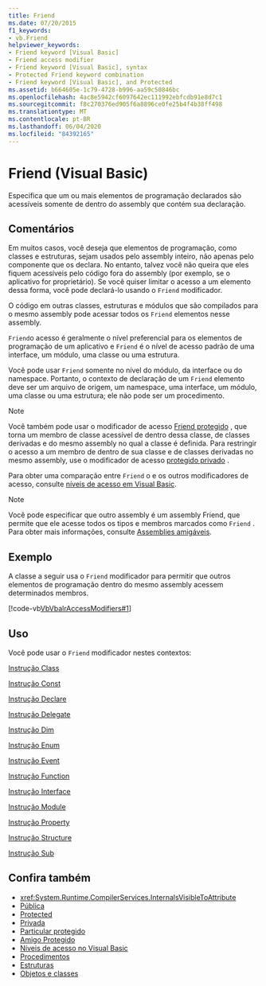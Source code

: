 ```yaml
---
title: Friend
ms.date: 07/20/2015
f1_keywords:
- vb.Friend
helpviewer_keywords:
- Friend keyword [Visual Basic]
- Friend access modifier
- Friend keyword [Visual Basic], syntax
- Protected Friend keyword combination
- Friend keyword [Visual Basic], and Protected
ms.assetid: b664605e-1c79-4728-b996-aa59c50846bc
ms.openlocfilehash: 4ac8e5942cf6097642ec111992ebfcdb91e8d7c1
ms.sourcegitcommit: f8c270376ed905f6a8896ce0fe25b4f4b38ff498
ms.translationtype: MT
ms.contentlocale: pt-BR
ms.lasthandoff: 06/04/2020
ms.locfileid: "84392165"
---
```

# <a name="friend-visual-basic"></a>Friend (Visual Basic)
Especifica que um ou mais elementos de programação declarados são acessíveis somente de dentro do assembly que contém sua declaração.  
  
## <a name="remarks"></a>Comentários  
 Em muitos casos, você deseja que elementos de programação, como classes e estruturas, sejam usados pelo assembly inteiro, não apenas pelo componente que os declara. No entanto, talvez você não queira que eles fiquem acessíveis pelo código fora do assembly (por exemplo, se o aplicativo for proprietário). Se você quiser limitar o acesso a um elemento dessa forma, você pode declará-lo usando o `Friend` modificador.  
  
 O código em outras classes, estruturas e módulos que são compilados para o mesmo assembly pode acessar todos os `Friend` elementos nesse assembly.  
  
 `Friend`o acesso é geralmente o nível preferencial para os elementos de programação de um aplicativo e `Friend` é o nível de acesso padrão de uma interface, um módulo, uma classe ou uma estrutura.  
  
 Você pode usar `Friend` somente no nível do módulo, da interface ou do namespace. Portanto, o contexto de declaração de um `Friend` elemento deve ser um arquivo de origem, um namespace, uma interface, um módulo, uma classe ou uma estrutura; ele não pode ser um procedimento.  

> [!NOTE]
> Você também pode usar o modificador de acesso [Friend protegido](protected-friend.md) , que torna um membro de classe acessível de dentro dessa classe, de classes derivadas e do mesmo assembly no qual a classe é definida. Para restringir o acesso a um membro de dentro de sua classe e de classes derivadas no mesmo assembly, use o modificador de acesso [protegido privado](private-protected.md) .

 Para obter uma comparação entre `Friend` o e os outros modificadores de acesso, consulte [níveis de acesso em Visual Basic](../../programming-guide/language-features/declared-elements/access-levels.md).  
  
> [!NOTE]
> Você pode especificar que outro assembly é um assembly Friend, que permite que ele acesse todos os tipos e membros marcados como `Friend` . Para obter mais informações, consulte [Assemblies amigáveis](../../../standard/assembly/friend.md).

## <a name="example"></a>Exemplo  
 A classe a seguir usa o `Friend` modificador para permitir que outros elementos de programação dentro do mesmo assembly acessem determinados membros.  
  
 [!code-vb[VbVbalrAccessModifiers#1](~/samples/snippets/visualbasic/VS_Snippets_VBCSharp/vbvbalraccessmodifiers/vb/class1.vb#1)]  
  
## <a name="usage"></a>Uso  
 Você pode usar o `Friend` modificador nestes contextos:  
  
 [Instrução Class](../statements/class-statement.md)  
  
 [Instrução Const](../statements/const-statement.md)  
  
 [Instrução Declare](../statements/declare-statement.md)  
  
 [Instrução Delegate](../statements/delegate-statement.md)  
  
 [Instrução Dim](../statements/dim-statement.md)  
  
 [Instrução Enum](../statements/enum-statement.md)  
  
 [Instrução Event](../statements/event-statement.md)  
  
 [Instrução Function](../statements/function-statement.md)  
  
 [Instrução Interface](../statements/interface-statement.md)  
  
 [Instrução Module](../statements/module-statement.md)  
  
 [Instrução Property](../statements/property-statement.md)  
  
 [Instrução Structure](../statements/structure-statement.md)  
  
 [Instrução Sub](../statements/sub-statement.md)  
  
## <a name="see-also"></a>Confira também

- <xref:System.Runtime.CompilerServices.InternalsVisibleToAttribute>
- [Pública](public.md)
- [Protected](protected.md)
- [Privada](private.md)
- [Particular protegido](./private-protected.md)
- [Amigo Protegido](./protected-friend.md)
- [Níveis de acesso no Visual Basic](../../programming-guide/language-features/declared-elements/access-levels.md)
- [Procedimentos](../../programming-guide/language-features/procedures/index.md)
- [Estruturas](../../programming-guide/language-features/data-types/structures.md)
- [Objetos e classes](../../programming-guide/language-features/objects-and-classes/index.md)
